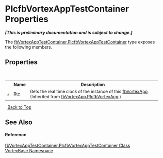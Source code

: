 # PlcfbVortexAppTestContainer Properties
 _**\[This is preliminary documentation and is subject to change.\]**_

The <a href="T_VortexBase_fbVortexAppTestContainer_PlcfbVortexAppTestContainer.md">fbVortexAppTestContainer.PlcfbVortexAppTestContainer</a> type exposes the following members.


## Properties
&nbsp;<table><tr><th></th><th>Name</th><th>Description</th></tr><tr><td>![Public property](media/pubproperty.gif "Public property")</td><td><a href="P_VortexBase_fbVortexApp_PlcfbVortexApp_Rtc.md">Rtc</a></td><td>
Gets the real time clock of the instance of this <a href="T_VortexBase_fbVortexApp.md">fbVortexApp</a>.
 (Inherited from <a href="T_VortexBase_fbVortexApp_PlcfbVortexApp.md">fbVortexApp.PlcfbVortexApp</a>.)</td></tr></table>&nbsp;
<a href="#plcfbvortexapptestcontainer-properties">Back to Top</a>

## See Also


#### Reference
<a href="T_VortexBase_fbVortexAppTestContainer_PlcfbVortexAppTestContainer.md">fbVortexAppTestContainer.PlcfbVortexAppTestContainer Class</a><br /><a href="N_VortexBase.md">VortexBase Namespace</a><br />